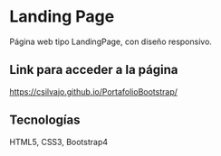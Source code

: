 # Landing Page
Página web tipo LandingPage, con diseño responsivo.

## Link para acceder a la página
 https://csilvajo.github.io/PortafolioBootstrap/

## Tecnologías

HTML5, CSS3, Bootstrap4

